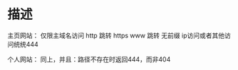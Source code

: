 # 描述

主页网站：
    仅限主域名访问
        http 跳转 https
        www 跳转 无前缀
    ip访问或者其他访问统统444

个人网站：
    同上，并且：路径不存在时返回444，而非404

